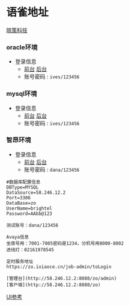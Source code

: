 # 语雀地址
[晓策科技](https://ixiaoce.yuque.com/dashboard/org_wiki)
### oracle环境

- 登录信息
	-  [前台](https://zo-oracle.ixiaoce.cn/zo/#/login?redirect=/dashboard) [后台](https://zo-oracle.ixiaoce.cn/zo/admin/#/login?redirect=/dashboard)
	-  账号密码 : `ives/123456`
	

### mysql环境

- 登录信息
	- [前台](https://zo.ixiaoce.cn/zo/#/login?redirect=/dashboard) [后台](https://zo.ixiaoce.cn/zo/admin/#/login?redirect=/dashboard)
	- 账号密码 : `ives/123456`


### 智昂环境
- 登录信息
	- [前台]( http://58.246.12.2:8088/zo) [后台]( http://58.246.12.2:8088/zo/admin)
	- 账号密码 : `dana/123456`

```text
#数据库配置信息
DBType=MYSQL
DataSource=58.246.12.2
Port=3306
DataBase=zo
UserName=brightel
Password=AAbb@123

测试账号：dana/123456

Avaya信息
坐席号用：7001-7005密码是1234，分机号用8000-8002
进线打：02161978545

定时服务地址
https://zo.ixiaoce.cn/job-admin/toLogin

[管理台](http://58.246.12.2:8088/zo/admin)
[客户端](http://58.246.12.2:8088/zo)
```

[UI参考](https://modao.cc/proto/hsb5o8pEs4tc5xvR90TrhB/sharing?view_mode=read_only)

